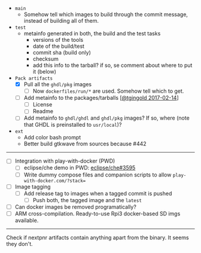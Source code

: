 - `main`
  - Somehow tell which images to build through the commit message, instead of building all of them.
- `test`
  - metainfo generated in both, the build and the test tasks
    - versions of the tools
    - date of the build/test
    - commit sha (build only)
    - checksum
    - add this info to the tarball? if so, se comment about where to put it (below)
- `Pack artifacts`
  - [x] Pull all the `ghdl/pkg` images
    - [ ] Now `dockerfiles/run/*` are used. Somehow tell which to get.
  - [ ] Add metainfo to the packages/tarballs [[@tgingold 2017-02-14](https://github.com/tgingold/ghdl/issues/280#issuecomment-279595802)]
    - [ ] License
    - [ ] Readme
  - [ ] Add metainfo to `ghdl/ghdl` and `ghdl/pkg` images? If so, where (note that GHDL is preinstalled to `usr/local`)?
- `ext`
  - Add color bash prompt
  - Better build gtkwave from sources because #442

---

- [ ] Integration with play-with-docker (PWD)
  - [ ] eclipse/che demo in PWD: [eclipse/che#3595](https://github.com/eclipse/che/issues/3595#issuecomment-349852819)
  - [ ] Write dummy compose files and companion scripts to allow `play-with-docker.com/?stack=`
- [ ] Image tagging
  - [ ] Add release tag to images when a tagged commit is pushed
    - [ ] Push both, the tagged image and the `latest`
- [ ] Can docker images be removed programatically?
- [ ] ARM cross-compilation. Ready-to-use Rpi3 docker-based SD imgs available.

---

Check if nextpnr artifacts contain anything apart from the binary. It seems they don't.
